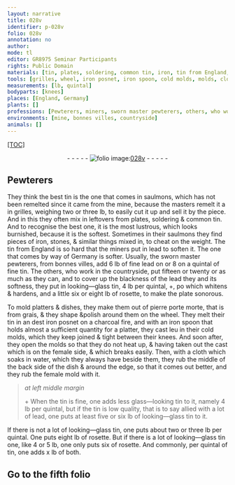 ```yaml
---
layout: narrative
title: 028v
identifier: p-028v
folio: 028v
annotation: no
author:
mode: tl
editor: GR8975 Seminar Participants
rights: Public Domain
materials: [tin, plates, soldering, common tin, iron, tin from England, lead, fine lead, fine tin, looking-glass tin, rosette, pierre porte morte, grais, charcoal, water, tin is fine, glass-looking tin, tin is low quality]
tools: [grilles, wheel, iron posnet, iron spoon, cold molds, molds, cloth]
measurements: [lb, quintal]
bodyparts: [knees]
places: [England, Germany]
plants: []
professions: [Pewterers, miners, sworn master pewterers, others, who work in the countryside]
environments: [mine, bonnes villes, countryside]
animals: []
---
```


<p><a href="{{ site.baseurl }}/diplomatic/">[TOC]</a></p><div class="folio" align="center">- - - - - <a href="http://gallica.bnf.fr/ark:/12148/btv1b10500001g/f62.image" target="_blank"><img src="https://cu-mkp.github.io/2017-workshop-edition/assets/photo-icon.png" alt="folio image: " style="display:inline-block; margin-bottom:-3px;"/>028v</a> - - - - - </div>  
  

## <span class="pro">Pewterers</span>

 
They think the best <span class="m">tin</span> is the one that comes in saulmons, which has not been remelted since it came from the <span class="env">mine</span>, because the masters remelt it <span class="del">a</span> in <span class="tl">grilles</span>, weighing two or three <span class="ms">lb</span>, to easily cut it up and sell it by the piece. And in this they often mix in leftovers from <span class="m">plates</span>, <span class="m">soldering</span> & <span class="m">common tin</span>. And to recognise the best one, it is the most lustrous, which looks burnished, because it is the softest. Sometimes in their saulmons they find pieces of <span class="m">iron</span>, stones, & similar things mixed in, to cheat on the weight. The <span class="m">tin from <span class="pl">England</span></span> is so hard that the <span class="pro">miners</span> put in <span class="m">lead</span> to soften it. The one that comes by way of <span class="pl">Germany</span> is softer. Usually, the <span class="pro">sworn master pewterers</span>, from <span class="env">bonnes villes</span>, add 6 <span class="ms">lb</span> of <span class="m">fine lead</span> <span class="del">on</span> or 8 on a <span class="ms">quintal</span> of <span class="m">fine tin</span>. The <span class="pro">others, who work in the <span class="env">countryside</span></span>, put fifteen or twenty or as much as they can, and to cover up the blackness of the <span class="m">lead</span> <span class="del">they</span> and its softness, they put in <span class="m">looking—glass tin</span>, 4 <span class="ms">lb</span> per <span class="ms">quintal</span>, \+, <span class="del">po</span> which whitens & hardens, and <span class="del">a little</span> six or eight <span class="ms">lb</span> of <span class="m">rosette</span>, to make the plate <span class="sn">sonorous</span>. 
 
 To mold platters & dishes, they make them out of <span class="m">pierre <span class="del">porte</span> morte</span>, that is from <span class="m">grais</span>, & they shape &polish <span class="del">around</span> them on the <span class="tl">wheel</span>. They melt their <span class="m">tin</span> in an <span class="del">dest</span> <span class="tl"><span class="m">iron</span> posnet</span> on a <span class="m">charcoal</span> fire, and with an <span class="tl"><span class="m">iron</span> spoon</span> that holds <span class="del">almost</span> a sufficient quantity for a platter, they cast <span class="del">leu</span> in their <span class="tl">cold molds</span>, which they keep joined & tight between their <span class="bp">knees</span>. And soon after, they open the <span class="tl">molds</span> so that they do not heat up, & having taken out the cast which is on the female side, & which breaks easily. Then, with a <span class="tl">cloth</span> which soaks in <span class="m">water</span>, which they always have beside them, they rub the middle of the back side of the dish & around the edge, so that it comes out better, and they rub the female mold with it.
 
> *at left middle margin*
> 
> 
>   \+ When the <span class="m">tin is fine</span>, one adds less <span class="m">glass—looking tin</span> to it, namely 4 <span class="ms">lb</span> per <span class="ms">quintal</span>, but if the <span class="m">tin is low quality</span>, that is to say allied with a lot of <span class="m">lead</span>, one puts at least five or six <span class="ms">lb</span> of <span class="m">looking—glass tin</span> to it.
 
 If there is not a lot of <span class="m">looking—glass tin</span>, one puts about two or three <span class="ms">lb</span> per <span class="ms">quintal</span>. One puts eight <span class="ms">lb</span> of <span class="m">rosette</span>. But if there is a lot of <span class="m">looking—glass tin</span> <span class="del">one</span>, like 4 or 5 <span class="ms">lb</span>, one only puts six of <span class="m">rosette</span>. And commonly, per <span class="ms">quintal</span> of <span class="m">tin</span>, one adds x <span class="ms">lb</span> of both. 
 
 
  

## Go to the fifth folio

 
